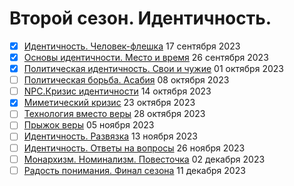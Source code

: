 # Второй сезон. Идентичность.

- [x] [Идентичность. Человек-флешка](your-flash-memory-card-with-identity.md) 17 сентября 2023
- [x] [Основы идентичности. Место и время](placeandtime.md) 26 сентября 2023
- [x] [Политическая идентичность. Свои и чужие](political-identity.md) 01 октября 2023
- [ ] [Политическая борьба. Асабия](asabiya.md) 08 октября 2023
- [ ] [NPC.Кризис идентичности](the-crisis-of-identity.md) 14 октября 2023
- [x] [Миметический кризис](mimetic.md) 23 октября 2023
- [ ] [Технология вместо веры](technology-instead-of-faith.md) 28 октября 2023
- [ ] [Прыжок веры](a-leap-of-faith.md) 05 ноября 2023
- [ ] [Идентичность. Развязка](identity-conclusion.md) 13 ноября 2023
- [ ] [Идентичность. Ответы на вопросы](identity-qa.md) 26 ноября 2023
- [ ] [Монархизм. Номинализм. Повесточка](monarchs-and-agenda.md) 02 декабря 2023
- [ ] [Радость понимания. Финал сезона](the-joy-of-understanding.md) 11 декабря 2023
